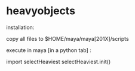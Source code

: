 # heavyobjects

installation:

copy all files to $HOME/maya/maya[201X]/scripts

execute in maya [in a python tab] :

import selectHeaviest
selectHeaviest.init()
